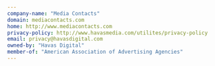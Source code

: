 ```yaml
---
company-name: "Media Contacts"
domain: mediacontacts.com
home: http://www.mediacontacts.com
privacy-policy: http://www.havasmedia.com/utilites/privacy-policy
email: privacy@havasdigital.com
owned-by: "Havas Digital"
member-of: "American Association of Advertising Agencies"
---
```




